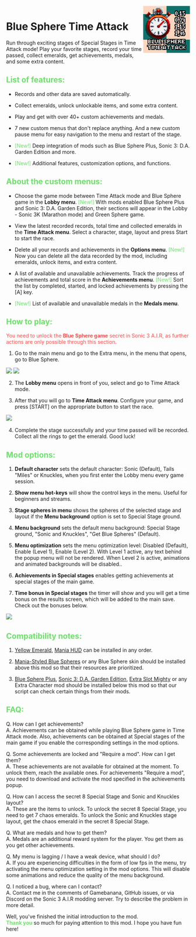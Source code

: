 <img src="icon.png" align="right" />

# Blue Sphere Time Attack

Run through exciting stages of Special Stages in Time Attack mode! Play your favorite stages, record your time passed, collect emeralds, get achievements, medals, and some extra content.

## <font color="#6ee16c">List of features:</font>

* Records and other data are saved automatically.

* Collect emeralds, unlock unlockable items, and some extra content.

* Play and get with over 40+ custom achievements and medals.

* 7 new custom menus that don't replace anything. And a new custom pause menu for easy navigation to the menu and restart of the stage.

* <font color="#6ee16c">[New!]</font> Deep integration of mods such as Blue Sphere Plus, Sonic 3: D.A. Garden Edition and more.

* <font color="#6ee16c">[New!]</font> Additional features, customization options, and functions.

## <font color="#6ee16c">About the custom menus:</font>

* Choose the game mode between Time Attack mode and Blue Sphere game in the __Lobby menu__. <font color="#6ee16c">[New!]</font> With mods enabled Blue Sphere Plus and Sonic 3: D.A. Garden Edition, their sections will appear in the Lobby - Sonic 3K (Marathon mode) and Green Sphere game.

* View the latest recorded records, total time and collected emeralds in the __Time Attack menu__. Select a character, stage, layout and press Start to start the race.

* Delete all your records and achievements in the __Options menu__. <font color="#6ee16c">[New!]</font> Now you can delete all the data recorded by the mod, including emeralds, unlock items, and extra content.

* A list of available and unavailable achievements. Track the progress of achievements and total score in the __Achievements menu__. <font color="#6ee16c">[New!]</font> Sort the list by completed, started, and locked achievements by pressing the [A] key.

* <font color="#6ee16c">[New!]</font> List of available and unavailable medals in the __Medals menu__.

## <font color="#6ee16c">How to play:</font>

<font color="#fe4e4e">You need to unlock the __Blue Sphere game__ secret in Sonic 3 A.I.R, as further actions are only possible through this section.</font>

1. Go to the main menu and go to the Extra menu, in the menu that opens, go to Blue Sphere.
<img src="https://cdn.discordapp.com/attachments/950854150307061810/976628459197575208/28_20220518190910.png" />
<img src="https://cdn.discordapp.com/attachments/950854150307061810/976628459482791976/28_20220518190913.png" />

2. The __Lobby menu__ opens in front of you, select and go to Time Attack mode.

3. After that you will go to __Time Attack menu__. Configure your game, and press [START] on the appropriate button to start the race.
<img src="https://cdn.discordapp.com/attachments/950854150307061810/976629031892037682/ocr_screenshot_1652888238.png" />

4. Complete the stage successfully and your time passed will be recorded. Collect all the rings to get the emerald. Good luck!

## <font color="#6ee16c">Mod options:</font><br>

1. __Default character__ sets the default character: Sonic (Default), Tails "Miles" or Knuckles, when you first enter the Lobby menu every game session.

2. __Show menu hot-keys__ will show the control keys in the menu. Useful for beginners and streams.

3. __Stage spheres in menu__ shows the spheres of the selected stage and layout if the __Menu background__ option is set to Special Stage ground.

4. __Menu background__ sets the default menu background: Special Stage ground, "Sonic and Knuckles", "Get Blue Spheres" (Default).

5. __Menu optimization__ sets the menu optimization level: Disabled (Default), Enable (Level 1), Enable (Level 2). With Level 1 active, any text behind the popup menu will not be rendered. When Level 2 is active, animations and animated backgrounds will be disabled..

6. __Achievements in Special stages__ enables getting achievements at special stages of the main game.

7. __Time bonus in Special stages__ the timer will show and you will get a time bonus on the results screen, which will be added to the main save. Check out the bonuses below.
<img src="https://cdn.discordapp.com/attachments/949432560935645247/949437251727794197/IMG_0305014323.png">

## <font color="#6ee16c">Compatibility notes:</font><br>
1. <a href="https://gamebanana.com/mods/54326">Yellow Emerald</a>, <a href="https://gamebanana.com/mods/34350">Mania HUD</a> can be installed in any order.

2. <a href="https://gamebanana.com/mods/333879">Mania-Styled Blue Spheres</a> or any Blue Sphere skin should be installed above this mod so that their resources are prioritized.

3. <a href="https://gamebanana.com/mods/297356">Blue Sphere Plus</a>, <a href="https://gamebanana.com/mods/151029">Sonic 3: D.A. Garden Edition</a>, <a href="https://gamebanana.com/mods/336038">Extra Slot Mighty</a> or any Extra Character mod should be installed below this mod so that our script can check certain things from their mods.

## <font color="#6ee16c">FAQ:</font><br>

Q. How can I get achievements?  
A. Achievements can be obtained while playing Blue Sphere game in Time Attack mode. Also, achievements can be obtained at Special stages of the main game if you enable the corresponding settings in the mod options.

Q. Some achievements are locked and "Require a mod". How can I get them?  
A. These achievements are not available for obtained at the moment. To unlock them, reach the available ones. For achievements "Require a mod", you need to download and activate the mod specified in the achievements popup.

Q. How can I access the secret 8 Special Stage and Sonic and Knuckles layout?  
A. These are the items to unlock. To unlock the secret 8 Special Stage, you need to get 7 chaos emeralds. To unlock the Sonic and Knuckles stage layout, get the chaos emerald in the secret 8 Special Stage.

Q. What are medals and how to get them?  
A. Medals are an additional reward system for the player. You get them as you get other achievements.

Q. My menu is lagging / I have a weak device, what should I do?  
A. If you are experiencing difficulties in the form of low fps in the menu, try activating the menu optimization setting in the mod options. This will disable some animations and reduce the quality of the menu background.

Q. I noticed a bug, where can I contact?  
A. Contact me in the comments of Gamebanana, GitHub issues, or via Discord on the Sonic 3 A.I.R modding server. Try to describe the problem in more detail.

Well, you've finished the initial introduction to the mod.  
<font color="#6ee16c">__Thank you__</font> so much for paying attention to this mod. I hope you have fun here!